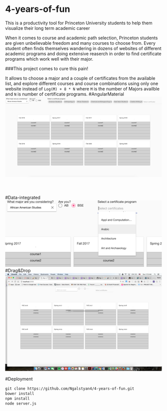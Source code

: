 # 4-years-of-fun
This is a  productivity tool for Princeton University students to help them visualize their long term academic career

When it comes to course and academic path selection, Princeton students are given unbelievable freedom and many courses to
choose from. 
Every student often finds themselves wandering in dozens of websites of different academic programs and  doing extensive reaserch
in order to find certificate programs which work well with their major.

###This project comes to cure this pain!

It allows to choose a major and a  couple of certificates from the available list, and explore different courses  and course combinations
using only one website instead of <code>Log(M) + 8 * N</code> where <code>M</code> is the number of Majors availble and <code>N</code>
is number of certificate programs.
#AngularMaterial
<img src="screenshots/1.png">
<div style="height:40px"></div>
#Data-integrated
<img src="screenshots/2.png">
#Drag&Drop
<img src="screenshots/3.png">

#Deployment

```shell
git clone https://github.com/Ngalstyan4/4-years-of-fun.git
bower install
npm install
node server.js
```
